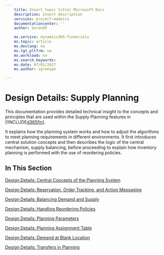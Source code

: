 ```yaml
---
    title: Insert topic title| Microsoft Docs
    description: Insert description
    services: project-madeira
    documentationcenter: ''
    author: SorenGP

    ms.service: dynamics365-financials
    ms.topic: article
    ms.devlang: na
    ms.tgt_pltfrm: na
    ms.workload: na
    ms.search.keywords:
    ms.date: 07/01/2017
    ms.author: sgroespe

---
```

# Design Details: Supply Planning
This documentation provides detailed technical insight to the concepts and principles that are used within the Supply Planning features in [!INCLUDE[d365fin](../includes/d365fin_md.md)].  

 It explains how the planning system works and how to adjust the algorithms to meet planning requirements in different environments. It first introduces central solution concepts and then describes the logic of the central mechanism, supply balancing, before proceeding to explain how inventory planning is performed with the use of reordering policies.  

## In This Section  
 [Design Details: Central Concepts of the Planning System](design-details-central-concepts-of-the-planning-system.md)  

 [Design Details: Reservation, Order Tracking, and Action Messaging](design-details-reservation-order-tracking-and-action-messaging.md)  

 [Design Details: Balancing Demand and Supply](design-details-balancing-demand-and-supply.md)  

 [Design Details: Handling Reordering Policies](design-details-handling-reordering-policies.md)  

 [Design Details: Planning Parameters](design-details-planning-parameters.md)  

 [Design Details: Planning Assignment Table](design-details-planning-assignment-table.md)  

 [Design Details: Demand at Blank Location](design-details-demand-at-blank-location.md)  

 [Design Details: Transfers in Planning](design-details-transfers-in-planning.md)
